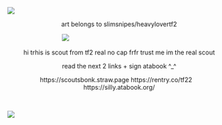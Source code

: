![](https://i.imgur.com/ptR5Gq3.png)
<p align="center">
  art belongs to slimsnipes/heavylovertf2
</p>

⠀⠀⠀⠀⠀⠀⠀⠀⠀⠀⠀⠀![](https://i.imgur.com/smA0mfC.png)
<p align="center">
hi trhis is scout from tf2 real no cap frfr trust me im the real scout
</p>
<p align="center">
read the next 2 links + sign atabook ^_^
</p>

<p align="center">
https://scoutsbonk.straw.page
https://rentry.co/tf22 ⠀
https://silly.atabook.org/
</p>
⠀⠀⠀⠀⠀⠀⠀⠀⠀⠀⠀⠀⠀⠀⠀⠀⠀⠀⠀⠀⠀⠀

![](https://i.imgur.com/q23AujR.png)
